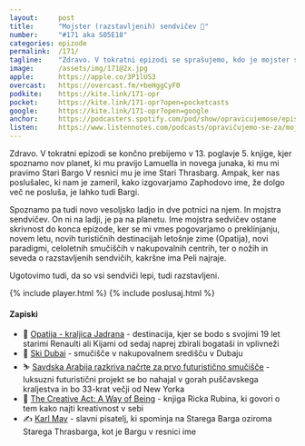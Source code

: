 ```yaml
---
layout: 	post
title:  	"Mojster (razstavljenih) sendvičev 🥪"
number: 	"#171 aka S05E18"
categories:	epizode
permalink:	/171/
tagline: 	"Zdravo. V tokratni epizodi se sprašujemo, kdo je mojster sendvičev in kako se pripravi pravi razstavljeni sendvič."
image:		/assets/img/171@2x.jpg
apple:		https://apple.co/3P1lUS3
overcast:	https://overcast.fm/+beHggCyF0
podkite:	https://kite.link/171-opr
pocket:		https://kite.link/171-opr?open=pocketcasts
google:		https://kite.link/171-opr?open=google
anchor:		https://podcasters.spotify.com/pod/show/opravicujemose/episodes/Mojster-razstavljenih-sendviev-e28sc89
listen:		https://www.listennotes.com/podcasts/opravičujemo-se-za/mojster-razstavljenih-2KPniJ7wMBC/embed/
---
```


Zdravo. V tokratni epizodi se končno prebijemo v 13. poglavje 5. knjige, kjer spoznamo nov planet, ki mu pravijo Lamuella in novega junaka, ki mu mi pravimo Stari Bargo V resnici mu je ime Stari Thrasbarg. Ampak, ker nas poslušalec, ki nam je zameril, kako izgovarjamo Zaphodovo ime, že dolgo več ne posluša, je lahko tudi Bargi. 

Spoznamo pa tudi novo vesoljsko ladjo in dve potnici na njem. In mojstra sendvičev. On ni na ladji, je pa na planetu. Ime mojstra sedvičev ostane skrivnost do konca epizode, ker se mi vmes pogovarjamo o preklinjanju, novem letu, novih turističnih destinacijah letošnje zime (Opatija), novi paradigmi, celoletnih smučiščih v nakupovalnih centrih, ter o nožih in seveda o razstavljenih sendvičih, kakršne ima Peli najraje.  

Ugotovimo tudi, da so vsi sendviči lepi, tudi razstavljeni. 

{% include player.html %}
{% include poslusaj.html %}

<!--break-->

#### Zapiski

- 👑 [Opatija - kraljica Jadrana](https://www.visitopatija.com/si) - destinacija, kjer se bodo s svojimi 19 let starimi Renaulti ali Kijami od sedaj naprej zbirali bogataši in vplivneži 
- 🎿 [Ski Dubai](https://www.visitdubai.com/en/places-to-visit/ski-dubai) - smučišče v nakupovalnem središču v Dubaju 
- ⛷️ [Savdska Arabija razkriva načrte za prvo futuristično smučišče](https://svetkapitala.delo.si/trendi/savdska-arabija-razkriva-nacrte-za-prvo-futuristicno-smucisce/) - luksuzni futuristični projekt se bo nahajal v gorah puščavskega kraljestva in bo 33-krat večji od New Yorka 
- 🎨 [The Creative Act: A Way of Being](https://www.amazon.com/Creative-Act-Way-Being-ebook/dp/B09Z7MH5C3/) - knjiga Ricka Rubina, ki govori o tem kako najti kreativnost v sebi 
- ✍️ [Karl May](https://sl.wikipedia.org/wiki/Karl_May) - slavni pisatelj, ki spominja na Starega Barga oziroma Starega Thrasbarga, kot je Bargu v resnici ime 